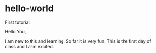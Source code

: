 # hello-world
First tutorial

Hello You,

I am new to this and learning. So far it is very fun. This is the first day of class and I aam excited. 
